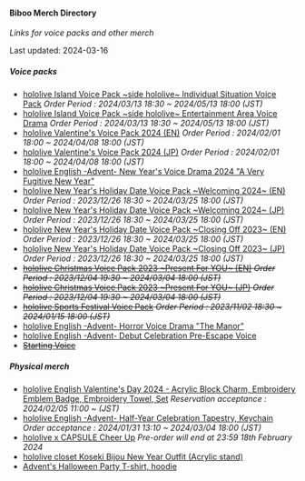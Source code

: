 #### Biboo Merch Directory
*Links for voice packs and other merch*

Last updated: 2024-03-16

##### Voice packs
- [hololive Island Voice Pack ~side hololive~ Individual Situation Voice Pack](https://shop.hololivepro.com/en/products/hololive_superexpo2024_hololiveislandvoice_sidehololive?variant=44594220466396) *Order Period : 2024/03/13 18:30 ~ 2024/05/13 18:00 (JST)*
- [hololive Island Voice Pack ~side hololive~ Entertainment Area Voice Drama](https://shop.hololivepro.com/en/products/hololive_superexpo2024_hololiveislandvoice_sidehololive?variant=44594220138716) *Order Period : 2024/03/13 18:30 ~ 2024/05/13 18:00 (JST)*
- [hololive Valentine's Voice Pack 2024 (EN)](https://shop.hololivepro.com/en/products/hololive_valentinevoice2024?variant=44401019945180) *Order Period : 2024/02/01 18:00 ~ 2024/04/08 18:00 (JST)*
- [hololive Valentine's Voice Pack 2024 (JP)](https://shop.hololivepro.com/en/products/hololive_valentinevoice2024?variant=44401019912412) *Order Period : 2024/02/01 18:00 ~ 2024/04/08 18:00 (JST)*
- [hololive English -Advent- New Year's Voice Drama 2024 "A Very Fugitive New Year"](https://shop.hololivepro.com/en/products/hololiveen_advent_newyearvoice2024) 
- [hololive New Year's Holiday Date Voice Pack ~Welcoming 2024~ (EN)](https://shop.hololivepro.com/en/products/hololive_newyearsholidaydatevoice_welcoming2024?variant=44318856937692) *Order Period : 2023/12/26 18:30 ~ 2024/03/25 18:00 (JST)*
- [hololive New Year's Holiday Date Voice Pack ~Welcoming 2024~ (JP)](https://shop.hololivepro.com/en/products/hololive_newyearsholidaydatevoice_welcoming2024?variant=44318856904924) *Order Period : 2023/12/26 18:30 ~ 2024/03/25 18:00 (JST)*
- [hololive New Year's Holiday Date Voice Pack ~Closing Off 2023~ (EN)](https://shop.hololivepro.com/en/products/hololive_newyearsholidaydatevoice_closingoff2023?variant=44318679924956) *Order Period : 2023/12/26 18:30 ~ 2024/03/25 18:00 (JST)*
- [hololive New Year's Holiday Date Voice Pack ~Closing Off 2023~ (JP)](https://shop.hololivepro.com/en/products/hololive_newyearsholidaydatevoice_closingoff2023?variant=44318679892188) *Order Period : 2023/12/26 18:30 ~ 2024/03/25 18:00 (JST)*
- ~~[hololive Christmas Voice Pack 2023 ~Present For YOU~ (EN)](https://shop.hololivepro.com/en/products/hololive_christmasvoice2023?variant=44256038715612) *Order Period : 2023/12/04 19:30 ~ 2024/03/04 18:00 (JST)*~~
- ~~[hololive Christmas Voice Pack 2023 ~Present For YOU~ (JP)](https://shop.hololivepro.com/en/products/hololive_christmasvoice2023?variant=44256038682844) *Order Period : 2023/12/04 19:30 ~ 2024/03/04 18:00 (JST)*~~
- ~~[hololive Sports Festival Voice Pack](https://shop.hololivepro.com/en/products/hololive_sportsfestival_voicepack?variant=44163472883932) *Order Period : 2023/11/02 18:30 ~ 2024/01/15 18:00 (JST)*~~
- [hololive English -Advent- Horror Voice Drama "The Manor"](https://shop.hololivepro.com/en/products/hololiveen_advent_horrorvoicedrama)
- [hololive English -Advent- Debut Celebration Pre-Escape Voice](https://shop.hololivepro.com/en/products/hololiveen_advent_debut)
- ~~[Starting Voice](https://shop.hololivepro.com/en/products/starting-voice-koseki-bijou)~~ 

##### Physical merch
- [hololive English Valentine's Day 2024 - Acrylic Block Charm, Embroidery Emblem Badge, Embroidery Towel, Set](https://shop.hololivepro.com/en/products/hololiveen_valentine2024?variant=44476442149084) *Reservation acceptance : 2024/02/05 11:00 ~ (JST)*
- [hololive English -Advent- Half-Year Celebration Tapestry, Keychain](https://shop.hololivepro.com/en/products/hololiveen_advent_anhalfyear) *Order acceptance : 2024/01/31 13:10 ~ 2024/03/04 18:00 (JST)* 
- [hololive x CAPSULE Cheer Up](https://www.cmer.co/pages/hololive-production-cheer-up) *Pre-order will end at 23:59 18th February 2024*
- [hololive closet Koseki Bijou New Year Outfit (Acrylic stand)](https://shop.hololivepro.com/en/products/hololivecloset_kosekibijou_newyearoutfit)
- [Advent's Halloween Party T-shirt, hoodie](https://twitter.com/hololive_En/status/1716295882146988485)